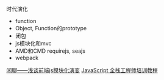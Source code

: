 
时代演化

*	function
*	Object, Function的prototype
*	闭包
*	js模块化和mvc
*	AMD和CMD		requirejs, seajs 
*	webpack

[闲聊——浅谈前端js模块化演变](https://www.cnblogs.com/qingkong/p/5092003.html)
[JavaScript 全栈工程师培训教程](http://www.ruanyifeng.com/blog/2016/11/javascript.html)